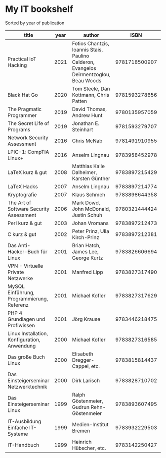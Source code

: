 # My IT bookshelf

Sorted by year of publication

| title | year | author | ISBN | comment |
|-------|------|--------|------|---------|
|Practical IoT Hacking|2021|Fotios Chantzis, Ioannis Stais, Paulino Calderon, Evangelos Deirmentzoglou, Beau Woods|9781718500907||
|Black Hat Go|2020|Tom Steele, Dan Kottmann, Chris Patten|9781593278656||
|The Pragmatic Programmer|2019|David Thomas, Andrew Hunt|9780135957059||
|The Secret Life of Programs|2019|Jonathan E. Steinhart|9781593279707||
|Network Security Assessment|2016|Chris McNab|9781491910955||
|LPIC-1: CompTIA Linux+|2016|Anselm Lingnau|9783958452978||
|LaTeX kurz & gut|2008|Matthias Kalle Dalheimer, Karsten Günther|9783897215429||
|LaTeX Hacks|2007|Anselm Lingnau|9783897214774||
|Kryptografie|2007|Klaus Schmeh|9783898644358||
|The Art of Software Security Assessment|2006|Mark Dowd, John McDonald, Justin Schuh|9780321444424||
|Perl kurz & gut|2003|Johan Vromans|9783897212473||
|C kurz & gut|2002|Peter Prinz, Ulla Kirch-Prinz|9783897212381||
|Das Anti-Hacker-Buch für Linux|2001|Brian Hatch, James Lee, George Kurtz|9783826606694||
|VPN - Virtuelle Private Netzwerke|2001|Manfred Lipp|9783827317490||
|MySQL Einführung, Programmierung, Referenz|2001|Michael Kofler|9783827317629||
|PHP 4 Grundlagen und Profiwissen|2001|Jörg Krause|9783446218475||
|Linux Installation, Konfiguration, Anwendung|2000|Michael Kofler|9783827316585||
|Das große Buch Linux|2000|Elisabeth Dregger-Cappel, etc.|9783815814437||
|Das Einsteigerseminar Netzwerktechnik|2000|Dirk Larisch|9783828710702||
|Das Einsteigerseminar Linux|1999|Ralph Göstenmeier, Gudrun Rehn-Göstenmeier|9783893607495||
|IT-Ausbildung Einfache IT-Systeme|1999|Medien-Institut Bremen|9783932229503||
|IT-Handbuch|1999|Heinrich Hübscher, etc.|9783142250427||
